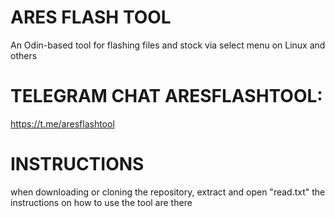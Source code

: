 # ARES FLASH TOOL
An Odin-based tool for flashing files and stock via select menu on Linux
and others
# TELEGRAM CHAT ARESFLASHTOOL:
https://t.me/aresflashtool

# INSTRUCTIONS
<p>
  when downloading or cloning the repository, extract and open "read.txt" the instructions on how to use the tool are there
</p>
